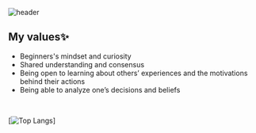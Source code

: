 ![header](https://capsule-render.vercel.app/api?type=waving&color=0:DDD6F3,100:FAACA8&height=150&section=header&text=Nari%20Park&fontSize=50&fontColor=F5F5F5)

## My values✨
- Beginners's mindset and curiosity <br />
- Shared understanding and consensus <br />
- Being open to learning about others’ experiences and the motivations behind their actions<br />
- Being able to analyze one’s decisions and beliefs<br />
<br />

[![Top Langs](https://github-readme-stats.vercel.app/api/top-langs/?username=Nari&langs_count=8&layout=compact&theme=dark)]


